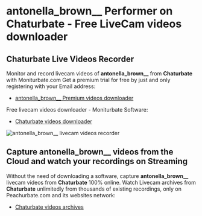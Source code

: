 # antonella_brown__ Performer on Chaturbate - Free LiveCam videos downloader

## Chaturbate Live Videos Recorder

Monitor and record livecam videos of **antonella_brown__** from **Chaturbate** with Moniturbate.com
Get a premium trial for free by just and only registering with your Email address:
* [antonella_brown__ Premium videos downloader](https://moniturbate.com/request-demo-licence-key.html)

Free livecam videos downloader - Moniturbate Software:
* [Chaturbate videos downloader](https://moniturbate.com/moniturbate-download-software.html)

![antonella_brown__ livecam videos recorder](https://peachurnet.com/templates/moniturbate-software.png)


## Capture antonella_brown__ videos from the Cloud and watch your recordings on Streaming

Without the need of downloading a software, capture **antonella_brown__** livecam videos from **Chaturbate** 100% online.
Watch Livecam archives from **Chaturbate** unlimitedly from thousands of existing recordings, only on Peachurbate.com and its websites network:
* [Chaturbate videos archives](https://peachurnet.com/)